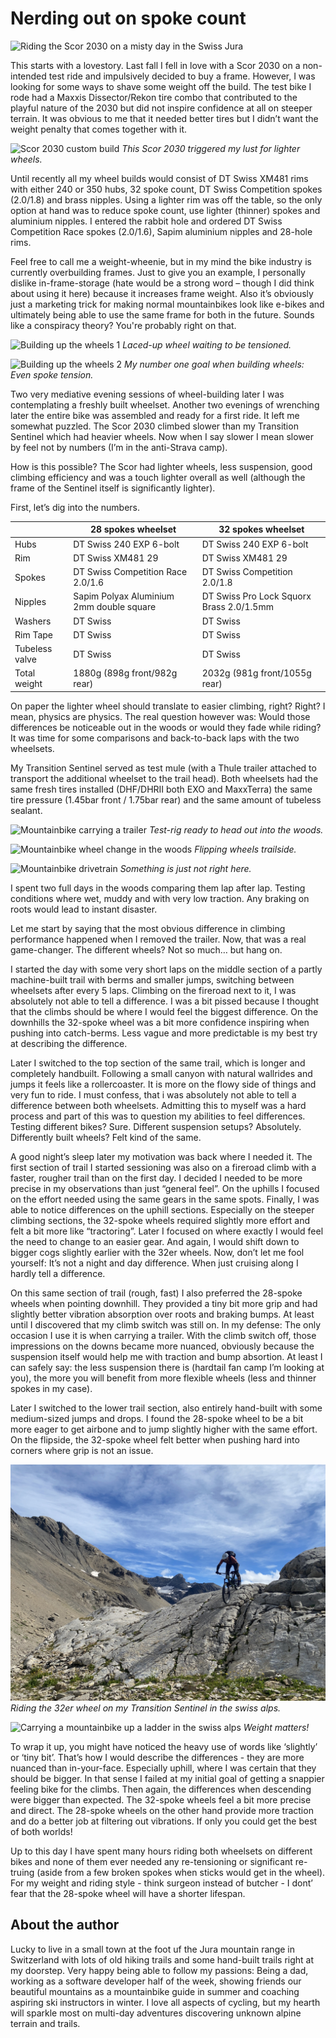 # Nerding out on spoke count

![Riding the Scor 2030 on a misty day in the Swiss Jura](/assets/IMG_5594.JPG)

This starts with a lovestory. Last fall I fell in love with a Scor 2030 on a non-intended test ride and impulsively decided to buy a frame. However, I was looking for some ways to shave some weight off the build. The test bike I rode had a Maxxis Dissector/Rekon tire combo that contributed to the playful nature of the 2030 but did not inspire confidence at all on steeper terrain. It was obvious to me that it needed better tires but I didn’t want the weight penalty that comes together with it.

![Scor 2030 custom build](/assets/IMG_3845.HEIC)
*This Scor 2030 triggered my lust for lighter wheels.*

Until recently all my wheel builds would consist of DT Swiss XM481 rims with either 240 or 350 hubs, 32 spoke count, DT Swiss Competition spokes (2.0/1.8) and brass nipples. Using a lighter rim was off the table, so the only option at hand was to reduce spoke count, use lighter (thinner) spokes and aluminium nipples. I entered the rabbit hole and ordered DT Swiss Competition Race spokes (2.0/1.6), Sapim aluminium nipples and 28-hole rims.

Feel free to call me a weight-wheenie, but in my mind the bike industry is currently overbuilding frames. Just to give you an example, I personally dislike in-frame-storage (hate would be a strong word – though I did think about using it here) because it increases frame weight. Also it’s obviously just a marketing trick for making normal mountainbikes look like e-bikes and ultimately being able to use the same frame for both in the future. Sounds like a conspiracy theory? You're probably right on that.

![Building up the wheels 1](/assets/IMG_3260.heic)
*Laced-up wheel waiting to be tensioned.*

![Building up the wheels 2](/assets/IMG_5385.HEIC)
*My number one goal when building wheels: Even spoke tension.*

Two very mediative evening sessions of wheel-building later I was contemplating a freshly built wheelset. Another two evenings of wrenching later the entire bike was assembled and ready for a first ride. It left me somewhat puzzled. The Scor 2030 climbed slower than my Transition Sentinel which had heavier wheels. Now when I say slower I mean slower by feel not by numbers (I’m in the anti-Strava camp).

How is this possible? The Scor had lighter wheels, less suspension, good climbing efficiency and was a touch lighter overall as well (although the frame of the Sentinel itself is significantly lighter).

First, let’s dig into the numbers.

| | 28 spokes wheelset | 32 spokes wheelset |
| -------- | ------- | ------- |
| Hubs | DT Swiss 240 EXP 6-bolt | DT Swiss 240 EXP 6-bolt |
| Rim | DT Swiss XM481 29 | DT Swiss XM481 29 |
| Spokes | DT Swiss Competition Race 2.0/1.6 | DT Swiss Competition 2.0/1.8 |
| Nipples | Sapim Polyax Aluminium 2mm double square | DT Swiss Pro Lock Squorx Brass 2.0/1.5mm |
| Washers | DT Swiss | DT Swiss |
| Rim Tape | DT Swiss | DT Swiss |
| Tubeless valve | DT Swiss | DT Swiss |
| Total weight | 1880g (898g front/982g rear) | 2032g (981g front/1055g rear) |

On paper the lighter wheel should translate to easier climbing, right? Right? I mean, physics are physics. The real question however was: Would those differences be noticeable out in the woods or would they fade while riding? It was time for some comparisons and back-to-back laps with the two wheelsets.

My Transition Sentinel served as test mule (with a Thule trailer attached to transport the additional wheelset to the trail head). Both wheelsets had the same fresh tires installed (DHF/DHRII both EXO and MaxxTerra) the same tire pressure (1.45bar front / 1.75bar rear) and the same amount of tubeless sealant.

![Mountainbike carrying a trailer](/assets/IMG_5395.HEIC)
*Test-rig ready to head out into the woods.*

![Mountainbike wheel change in the woods](/assets/IMG_5397.HEIC)
*Flipping wheels trailside.*

![Mountainbike drivetrain](/assets/IMG_5398.HEIC)
*Something is just not right here.*

I spent two full days in the woods comparing them lap after lap. Testing conditions where wet, muddy and with very low traction. Any braking on roots would lead to instant disaster.

Let me start by saying that the most obvious difference in climbing performance happened when I removed the trailer. Now, that was a real game-changer. The different wheels? Not so much… but hang on.

I started the day with some very short laps on the middle section of a partly machine-built trail with berms and smaller jumps, switching between  wheelsets after every 5 laps. Climbing on the fireroad next to it, I was absolutely not able to tell a difference. I was a bit pissed because I thought that the climbs should be where I would feel the biggest difference. On the downhills the 32-spoke wheel was a bit more confidence inspiring when pushing into catch-berms. Less vague and more predictable is my best try at describing the difference.

Later I switched to the top section of the same trail, which is longer and completely handbuilt. Following a small canyon with natural wallrides and jumps it feels like a rollercoaster. It is more on the flowy side of things and very fun to ride. I must confess, that i was absolutely not able to tell a difference between both wheelsets. Admitting this to myself was a hard process and part of this was to question my abilities to feel differences. Testing different bikes? Sure. Different suspension setups? Absolutely. Differently built wheels? Felt kind of the same.

A good night’s sleep later my motivation was back where I needed it. The first section of trail I started sessioning was also on a fireroad climb with a faster, rougher trail than on the first day. I decided I needed to be more precise in my observations than just “general feel”. On the uphills I focused on the effort needed using the same gears in the same spots. Finally, I was able to notice differences on the uphill sections. Especially on the steeper climbing sections, the 32-spoke wheels required slightly more effort and felt a bit more like “tractoring”. Later I focused on where exactly I would feel the need to change to an easier gear. And again, I would shift down to bigger cogs slightly earlier with the 32er wheels. Now, don’t let me fool yourself: It’s not a night and day difference. When just cruising along I hardly tell a difference.

On this same section of trail (rough, fast) I also preferred the 28-spoke wheels when pointing downhill. They provided a tiny bit more grip and had slightly better vibration absorption over roots and braking bumps. At least until I discovered that my climb switch was still on. In my defense: The only occasion I use it is when carrying a trailer. With the climb switch off, those impressions on the downs became more nuanced, obviously because the suspension itself would help me with traction and bump absortion. At least I can safely say: the less suspension there is (hardtail fan camp I’m looking at you), the more you will benefit from more flexible wheels (less and thinner spokes in my case).

Later I switched to the lower trail section, also entirely hand-built with some medium-sized jumps and drops. I found the 28-spoke wheel to be a bit more eager to get airbone and to jump slightly higher with the same effort. On the flipside, the 32-spoke wheel felt better when pushing hard into corners where grip is not an issue.

![Mountainbike ride in the swiss alps](/assets/IMG_4952.JPG)
*Riding the 32er wheel on my Transition Sentinel in the swiss alps.*

![Carrying a mountainbike up a ladder in the swiss alps](/assets/IMG_5210.HEIC)
*Weight matters!*

To wrap it up, you might have noticed the heavy use of words like ‘slightly’ or ‘tiny bit’. That’s how I would describe the differences - they are more nuanced than in-your-face. Especially uphill, where I was certain that they should be bigger. In that sense I failed at my initial goal of getting a snappier feeling bike for the climbs. Then again, the differences when descending were bigger than expected. The 32-spoke wheels feel a bit more precise and direct. The 28-spoke wheels on the other hand provide more traction and do a better job at filtering out vibrations. If only you could get the best of both worlds!

Up to this day I have spent many hours riding both wheelsets on different bikes and none of them ever needed any re-tensioning or significant re-truing (aside from a few broken spokes when sticks would get in the wheel). For my weight and riding style - think surgeon instead of butcher - I dont’ fear that the 28-spoke wheel will have a shorter lifespan.

## About the author
Lucky to live in a small town at the foot uf the Jura mountain range in Switzerland with lots of old hiking trails and some hand-built trails right at my doorstep. Very happy being able to follow my passions: Being a dad, working as a software developer half of the week, showing friends our beautiful mountains as a mountainbike guide in summer and coaching aspiring ski instructors in winter. I love all aspects of cycling, but my hearth will sparkle most on multi-day adventures discovering unknown alpine terrain and trails.
